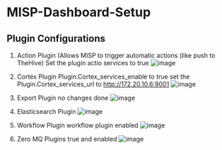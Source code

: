 # MISP-Dashboard-Setup

## Plugin Configurations

1. Action Plugin (Allows MISP to trigger automatic actions (like push to TheHive)
   Set the plugin actio services to true
  ![image](https://github.com/user-attachments/assets/9508d860-0611-4bf0-b6f4-8db346c8217b)


2. Cortex Plugin
   Plugin.Cortex_services_enable to true
   set the Plugin.Cortex_services_url to http://172.20.10.6:9001
   ![image](https://github.com/user-attachments/assets/bee5f46b-de50-4a7f-842b-3cd315b3ad99)
   

3. Export Plugin
   no changes done
   ![image](https://github.com/user-attachments/assets/a3de0d12-8b1d-4868-90fb-f74f0b902699)

4. Elasticsearch Plugin
   ![image](https://github.com/user-attachments/assets/8a264958-e131-4daf-a4b8-610777d5c485)

5. Workflow Plugin
   workflow plugin enabled
   ![image](https://github.com/user-attachments/assets/7742d7cf-f5a1-4458-b634-b6592ba302f2)

6. Zero MQ Plugins
   true and enabled
   ![image](https://github.com/user-attachments/assets/4ac54e23-0705-4246-8751-9cc2b3b62da6)

